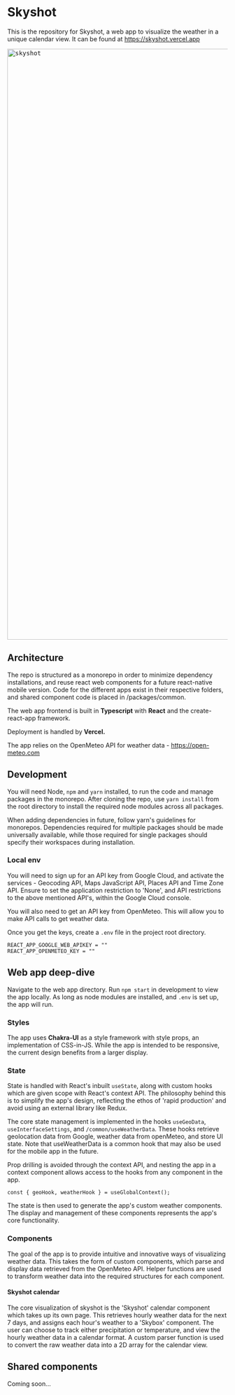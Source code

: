 # Skyshot
This is the repository for Skyshot, a web app to visualize the weather in a unique calendar view. It can be found at https://skyshot.vercel.app

<kbd>
  <img width="1352" alt="skyshot" src="https://github.com/l3onwu/skyshot/assets/85681107/4060e61d-7b07-4cdb-9087-a952c1ae726c">

</kbd>

## Architecture
The repo is structured as a monorepo in order to minimize dependency installations, and reuse react web components for a future react-native mobile version. Code for the different apps exist in their respective folders, and shared component code is placed in /packages/common.

The web app frontend is built in **Typescript** with **React** and the create-react-app framework.

Deployment is handled by **Vercel.**

The app relies on the OpenMeteo API for weather data - https://open-meteo.com

## Development
You will need Node, `npm` and `yarn` installed, to run the code and manage packages in the monorepo. After cloning the repo, use `yarn install` from the root directory to install the required node modules across all packages.

When adding dependencies in future, follow yarn's guidelines for monorepos. Dependencies required for multiple packages should be made universally available, while those required for single packages should specify their workspaces during installation.

### Local env
You will need to sign up for an API key from Google Cloud, and activate the services - Geocoding API, Maps JavaScript API, Places API and Time Zone API. Ensure to set the application restriction to 'None', and API restrictions to the above mentioned API's, within the Google Cloud console.

You will also need to get an API key from OpenMeteo. This will allow you to make API calls to get weather data.

Once you get the keys, create a `.env` file in the project root directory.

```
REACT_APP_GOOGLE_WEB_APIKEY = ""
REACT_APP_OPENMETEO_KEY = ""
```

## Web app deep-dive
Navigate to the web app directory. Run `npm start` in development to view the app locally. As long as node modules are installed, and `.env` is set up, the app will run.

### Styles
The app uses **Chakra-UI** as a style framework with style props, an implementation of CSS-in-JS. While the app is intended to be responsive, the current design benefits from a larger display.

### State 
State is handled with React's inbuilt `useState`, along with custom hooks which are given scope with React's context API. The philosophy behind this is to simplify the app's design, reflecting the ethos of 'rapid production' and avoid using an external library like Redux. 

The core state management is implemented in the hooks `useGeoData`, `useInterfaceSettings`, and `/common/useWeatherData`. These hooks retrieve geolocation data from Google, weather data from openMeteo, and store UI state. Note that useWeatherData is a common hook that may also be used for the mobile app in the future.

Prop drilling is avoided through the context API, and nesting the app in a context component allows access to the hooks from any component in the app.

```
const { geoHook, weatherHook } = useGlobalContext();
```

The state is then used to generate the app's custom weather components. The display and management of these components represents the app's core functionality. 


### Components
The goal of the app is to provide intuitive and innovative ways of visualizing weather data. This takes the form of custom components, which parse and display data retrieved from the OpenMeteo API. Helper functions are used to transform weather data into the required structures for each component.

#### Skyshot calendar
The core visualization of skyshot is the 'Skyshot' calendar component which takes up its own page. This retrieves hourly weather data for the next 7 days, and assigns each hour's weather to a 'Skybox' component. The user can choose to track either precipitation or temperature, and view the hourly weather data in a calendar format. A custom parser function is used to convert the raw weather data into a 2D array for the calendar view.


## Shared components

Coming soon...
